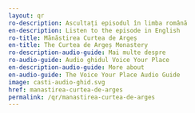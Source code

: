 ```yaml
---
layout: qr
ro-description: Ascultați episodul în limba română
en-description: Listen to the episode in English
ro-title: Mănăstirea Curtea de Argeș
en-title: The Curtea de Argeș Monastery
ro-description-audio-guide: Mai multe despre
ro-audio-guide: Audio ghidul Voice Your Place
en-description-audio-guide: More about
en-audio-guide: The Voice Your Place Audio Guide
image: casti-audio-ghid.svg
href: manastirea-curtea-de-arges
permalink: /qr/manastirea-curtea-de-arges
---
```

